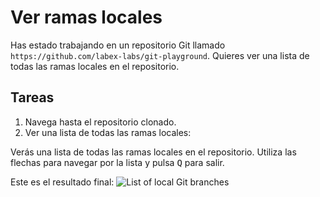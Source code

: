 # Ver ramas locales

Has estado trabajando en un repositorio Git llamado `https://github.com/labex-labs/git-playground`. Quieres ver una lista de todas las ramas locales en el repositorio.

## Tareas

1. Navega hasta el repositorio clonado.
2. Ver una lista de todas las ramas locales:

Verás una lista de todas las ramas locales en el repositorio. Utiliza las flechas para navegar por la lista y pulsa <kbd>Q</kbd> para salir.

Este es el resultado final:
![List of local Git branches](../assets/challenge-view-all-branches.png)

